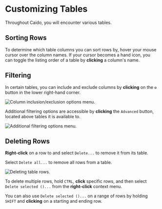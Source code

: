 # Customizing Tables

Throughout Caido, you will encounter various tables.

## Sorting Rows

To determine which table columns you can sort rows by, hover your mouse cursor over the column names. If your cursor becomes a hand icon, you can toggle the listing order of a table by **clicking** a column's name.

## Filtering

In certain tables, you can include and exclude columns by **clicking** on the `⚙` button in the lower right-hand corner.

<img alt="Column inclusion/exclusion options menu." src="/_images/general_usage_table.png" center>

Additional filtering options are accessible by **clicking** the `Advanced` button, located above tables it is available to.

<img alt="Additional filtering options menu." src="/_images/general_usage_filtering.png" center>

## Deleting Rows

**Right-click** on a row to and select `Delete...` to remove it from its table.

Select `Delete all...` to remove all rows from a table.

<img alt="Deleting table rows." src="/_images/general_usage_delete_rows.png" center>

To delete multiple rows, hold `CTRL`, **click** specific rows, and then select `Delete selected ()...` from the **right-click** context menu.

You can also use `Delete selected ()...` on a range of rows by holding `SHIFT` and **clicking** on a starting and ending row.
